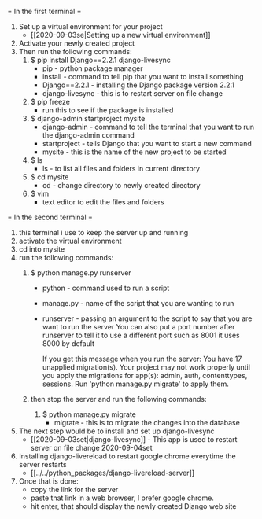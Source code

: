 
= In the first terminal =
1. Set up a virtual environment for your project
	* [[2020-09-03se|Setting up a new virtual environment]]
2. Activate your newly created project
3. Then run the following commands:
	1. $ pip install Django==2.2.1 django-livesync
		* pip - python package manager
		* install - command to tell pip that you want to install something
		* Django==2.2.1 - installing the Django package version 2.2.1
		* django-livesync - this is to restart server on file change
	2. $ pip freeze
		* run this to see if the package is installed
	3. $ django-admin startproject mysite
		* django-admin - command to tell the terminal that you want to run the django-admin command
		* startproject - tells Django that you want to start a new command
		* mysite - this is the name of the new project to be started
	4. $ ls
		* ls - to list all files and folders in current directory
	5. $ cd mysite
		* cd - change directory to newly created directory
	6. $ vim
		* text editor to edit the files and folders

= In the second terminal =
1. this terminal i use to keep the server up and running
2. activate the virtual environment
3. cd into mysite
4. run the following commands:
	1. $ python manage.py runserver
		* python - command used to run a script
		* manage.py - name of the script that you are wanting to run
		* runserver - passing an argument to the script to say that you are want to run the server
			You can also put a port number after runserver to tell it to use a different port
			such as 8001 it uses 8000 by default

			If you get this message when you run the server:
			You have 17 unapplied migration(s). Your project may not work properly until you 
 				apply the migrations for app(s): admin, auth, contenttypes, sessions.
			Run 'python manage.py migrate' to apply them.

	2. then stop the server and run the following commands:
		1. $ python manage.py migrate
			* migrate - this is to migrate the changes into the database
5. The next step would be to install and set up django-livesync
	* [[2020-09-03set|django-livesync]] - This app is used to restart server on file change
2020-09-04set
6. Installing django-livereload to restart google chrome everytime the server restarts
	* [[../../python_packages/django-livereload-server]]
7. Once that is done:
	* copy the link for the server
	* paste that link in a web browser, I prefer google chrome.
	* hit enter, that should display the newly created Django web site
